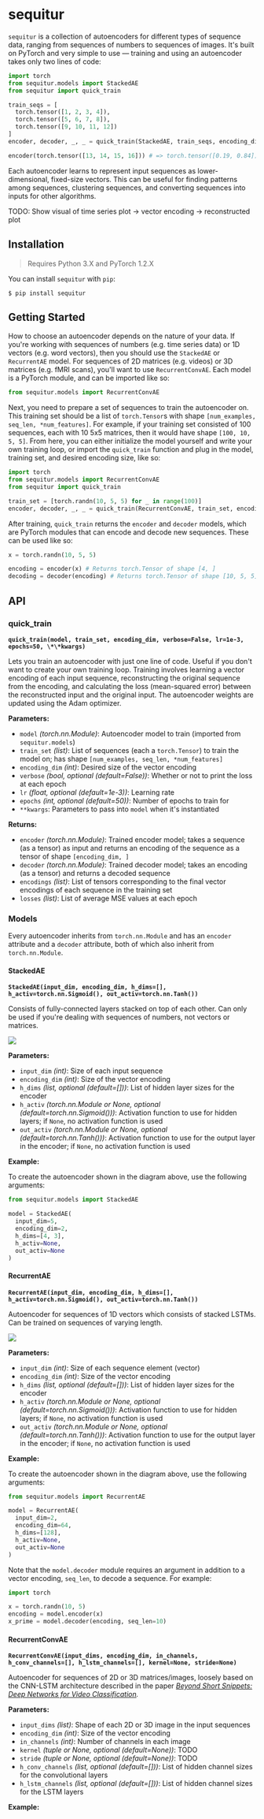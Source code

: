 # sequitur

`sequitur` is a collection of autoencoders for different types of sequence data, ranging from sequences of numbers to sequences of images. It's built on PyTorch and very simple to use –– training and using an autoencoder takes only two lines of code:

```python
import torch
from sequitur.models import StackedAE
from sequitur import quick_train

train_seqs = [
  torch.tensor([1, 2, 3, 4]),
  torch.tensor([5, 6, 7, 8]),
  torch.tensor([9, 10, 11, 12])
]
encoder, decoder, _, _ = quick_train(StackedAE, train_seqs, encoding_dim=2)

encoder(torch.tensor([13, 14, 15, 16])) # => torch.tensor([0.19, 0.84])
```

Each autoencoder learns to represent input sequences as lower-dimensional, fixed-size vectors. This can be useful for finding patterns among sequences, clustering sequences, and converting sequences into inputs for other algorithms.

TODO: Show visual of time series plot -> vector encoding -> reconstructed plot

## Installation

> Requires Python 3.X and PyTorch 1.2.X

You can install `sequitur` with `pip`:

`$ pip install sequitur`

## Getting Started

How to choose an autoencoder depends on the nature of your data. If you're working with sequences of numbers (e.g. time series data) or 1D vectors (e.g. word vectors), then you should use the `StackedAE` or `RecurrentAE` model. For sequences of 2D matrices (e.g. videos) or 3D matrices (e.g. fMRI scans), you'll want to use `RecurrentConvAE`. Each model is a PyTorch module, and can be imported like so:

```python
from sequitur.models import RecurrentConvAE
```

Next, you need to prepare a set of sequences to train the autoencoder on. This training set should be a list of `torch.Tensor`s with shape `[num_examples, seq_len, *num_features]`. For example, if your training set consisted of 100 sequences, each with 10 5x5 matrices, then it would have shape `[100, 10, 5, 5]`. From here, you can either initialize the model yourself and write your own training loop, or import the `quick_train` function and plug in the model, training set, and desired encoding size, like so:

```python
import torch
from sequitur.models import RecurrentConvAE
from sequitur import quick_train

train_set = [torch.randn(10, 5, 5) for _ in range(100)]
encoder, decoder, _, _ = quick_train(RecurrentConvAE, train_set, encoding_dim=4)
```

After training, `quick_train` returns the `encoder` and `decoder` models, which are PyTorch modules that can encode and decode new sequences. These can be used like so:

```python
x = torch.randn(10, 5, 5)

encoding = encoder(x) # Returns torch.Tensor of shape [4, ]
decoding = decoder(encoding) # Returns torch.Tensor of shape [10, 5, 5]
```

## API

### quick_train

**`quick_train(model, train_set, encoding_dim, verbose=False, lr=1e-3, epochs=50, \*\*kwargs)`**

Lets you train an autoencoder with just one line of code. Useful if you don't want to create your own training loop. Training involves learning a vector encoding of each input sequence, reconstructing the original sequence from the encoding, and calculating the loss (mean-squared error) between the reconstructed input and the original input. The autoencoder weights are updated using the Adam optimizer.

**Parameters:**

- `model` _(torch.nn.Module)_: Autoencoder model to train (imported from `sequitur.models`)
- `train_set` _(list)_: List of sequences (each a `torch.Tensor`) to train the model on; has shape `[num_examples, seq_len, *num_features]`
- `encoding_dim` _(int)_: Desired size of the vector encoding
- `verbose` _(bool, optional (default=False))_: Whether or not to print the loss at each epoch
- `lr` _(float, optional (default=1e-3))_: Learning rate
- `epochs` _(int, optional (default=50))_: Number of epochs to train for
- `**kwargs`: Parameters to pass into `model` when it's instantiated

**Returns:**

- `encoder` _(torch.nn.Module)_: Trained encoder model; takes a sequence (as a tensor) as input and returns an encoding of the sequence as a tensor of shape `[encoding_dim, ]`
- `decoder` _(torch.nn.Module)_: Trained decoder model; takes an encoding (as a tensor) and returns a decoded sequence
- `encodings` _(list)_: List of tensors corresponding to the final vector encodings of each sequence in the training set
- `losses` _(list)_: List of average MSE values at each epoch

### Models

Every autoencoder inherits from `torch.nn.Module` and has an `encoder` attribute and a `decoder` attribute, both of which also inherit from `torch.nn.Module`.

#### StackedAE

**`StackedAE(input_dim, encoding_dim, h_dims=[], h_activ=torch.nn.Sigmoid(), out_activ=torch.nn.Tanh())`**

Consists of fully-connected layers stacked on top of each other. Can only be used if you're dealing with sequences of numbers, not vectors or matrices.

<img src="./stacked_ae.png" />

**Parameters:**

- `input_dim` _(int)_: Size of each input sequence
- `encoding_dim` _(int)_: Size of the vector encoding
- `h_dims` _(list, optional (default=[]))_: List of hidden layer sizes for the encoder
- `h_activ` _(torch.nn.Module or None, optional (default=torch.nn.Sigmoid()))_: Activation function to use for hidden layers; if `None`, no activation function is used
- `out_activ` _(torch.nn.Module or None, optional (default=torch.nn.Tanh()))_: Activation function to use for the output layer in the encoder; if `None`, no activation function is used

**Example:**

To create the autoencoder shown in the diagram above, use the following arguments:

```python
from sequitur.models import StackedAE

model = StackedAE(
  input_dim=5,
  encoding_dim=2,
  h_dims=[4, 3],
  h_activ=None,
  out_activ=None
)
```

#### RecurrentAE

**`RecurrentAE(input_dim, encoding_dim, h_dims=[], h_activ=torch.nn.Sigmoid(), out_activ=torch.nn.Tanh())`**

Autoencoder for sequences of 1D vectors which consists of stacked LSTMs. Can be trained on sequences of varying length.

<img src="./recurrent_ae.png" />

**Parameters:**

- `input_dim` _(int)_: Size of each sequence element (vector)
- `encoding_dim` _(int)_: Size of the vector encoding
- `h_dims` _(list, optional (default=[]))_: List of hidden layer sizes for the encoder
- `h_activ` _(torch.nn.Module or None, optional (default=torch.nn.Sigmoid()))_: Activation function to use for hidden layers; if `None`, no activation function is used
- `out_activ` _(torch.nn.Module or None, optional (default=torch.nn.Tanh()))_: Activation function to use for the output layer in the encoder; if `None`, no activation function is used

**Example:**

To create the autoencoder shown in the diagram above, use the following arguments:

```python
from sequitur.models import RecurrentAE

model = RecurrentAE(
  input_dim=2,
  encoding_dim=64,
  h_dims=[128],
  h_activ=None,
  out_activ=None
)
```

Note that the `model.decoder` module requires an argument in addition to a vector encoding, `seq_len`, to decode a sequence. For example:

```python
import torch

x = torch.randn(10, 5)
encoding = model.encoder(x)
x_prime = model.decoder(encoding, seq_len=10)
```

#### RecurrentConvAE

**`RecurrentConvAE(input_dims, encoding_dim, in_channels, h_conv_channels=[], h_lstm_channels=[], kernel=None, stride=None)`**

Autoencoder for sequences of 2D or 3D matrices/images, loosely based on the CNN-LSTM architecture described in the paper _[Beyond Short Snippets: Deep Networks for Video Classification](https://arxiv.org/pdf/1503.08909.pdf)._

**Parameters:**

- `input_dims` _(list)_: Shape of each 2D or 3D image in the input sequences
- `encoding_dim` _(int)_: Size of the vector encoding
- `in_channels` _(int)_: Number of channels in each image
- `kernel` _(tuple or None, optional (default=None))_: TODO
- `stride` _(tuple or None, optional (default=None))_: TODO
- `h_conv_channels` _(list, optional (default=[]))_: List of hidden channel sizes for the convolutional layers
- `h_lstm_channels` _(list, optional (default=[]))_: List of hidden channel sizes for the LSTM layers

**Example:**

<!--Video -> vector -> Reconstructed video -->
